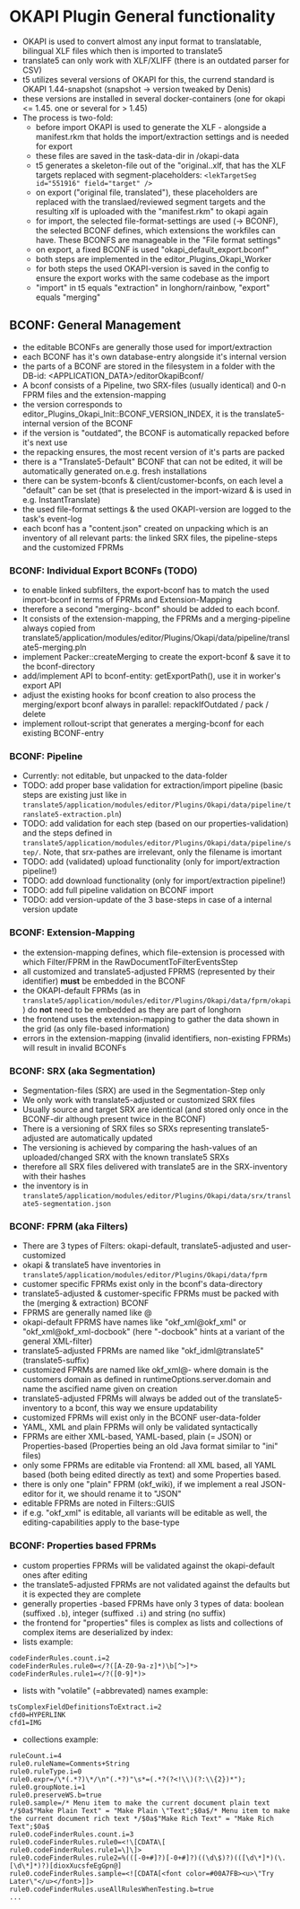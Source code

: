 
# OKAPI Plugin General functionality


* OKAPI is used to convert almost any input format to translatable, bilingual XLF files which then is imported to translate5
* translate5 can only work with XLF/XLIFF (there is an outdated parser for CSV)
* t5 utilizes several versions of OKAPI for this, the currend standard is OKAPI 1.44-snapshot (snapshot -> version tweaked by Denis)
* these versions are installed in several docker-containers (one for okapi <= 1.45. one or several for > 1.45)
* The process is two-fold:
  * before import OKAPI is used to generate the XLF - alongside a manifest.rkm that holds the import/extraction settings and is needed for export
  * these files are saved in the task-data-dir in /okapi-data
  * t5 generates a skeleton-file out of the "original.<extension>.xlf, that has the XLF targets replaced with segment-placeholders: `<lekTargetSeg id="551916" field="target" />`
  * on export ("original file, translated"), these placeholders are replaced with the translaed/reviewed segment targets and the resulting xlf is uploaded with the "manifest.rkm" to okapi again
  * for import, the selected file-format-settings are used (-> BCONF), the selected BCONF defines, which extensions the workfiles can have. These BCONFS are manageable in the "File format settings"
  * on export, a fixed BCONF is used "okapi_default_export.bconf"
  * both steps are implemented in the editor_Plugins_Okapi_Worker
  * for both steps the used OKAPI-version is saved in the config to ensure the export works with the same codebase as the import
  * "import" in t5 equals "extraction" in longhorn/rainbow, "export" equals "merging"


## BCONF: General Management

* the editable BCONFs are generally those used for import/extraction
* each BCONF has it's own database-entry alongside it's internal version
* the parts of a BCONF are stored in the filesystem in a folder with the DB-id: <APPLICATION_DATA>/editorOkapiBconf/<id>
* A bconf consists of a Pipeline, two SRX-files (usually identical) and 0-n FPRM files and the extension-mapping
* the version corresponds to editor_Plugins_Okapi_Init::BCONF_VERSION_INDEX, it is the translate5-internal version of the BCONF
* if the version is "outdated", the BCONF is automatically repacked before it's next use
* the repacking ensures, the most recent version of it's parts are packed
* there is a "Translate5-Default" BCONF that can not be edited, it will be automatically generated on.e.g. fresh installations
* there can be system-bconfs & client/customer-bconfs, on each level a "default" can be set (that is preselected in the import-wizard & is used in e.g. InstantTranslate)
* the used file-format settings & the used OKAPI-version are logged to the task's event-log
* each bconf has a "content.json" created on unpacking which is an inventory of all relevant parts: the linked SRX files, the pipeline-steps and the customized FPRMs


### BCONF: Individual Export BCONFs (TODO)

* to enable linked subfilters, the export-bconf has to match the used import-bconf in terms of FPRMs and Extension-Mapping
* therefore a second "merging-<id>.bconf" should be added to each bconf.
* It consists of the extension-mapping, the FPRMs and a merging-pipeline always copied from translate5/application/modules/editor/Plugins/Okapi/data/pipeline/translate5-merging.pln
* implement Packer::createMerging to create the export-bconf & save it to the bconf-directory
* add/implement API to bconf-entity: getExportPath(), use it in worker's export API
* adjust the existing hooks for bconf creation to also process the merging/export bconf always in parallel: repackIfOutdated / pack / delete
* implement rollout-script that generates a merging-bconf for each existing BCONF-entry


### BCONF: Pipeline

- Currently: not editable, but unpacked to the data-folder
- TODO: add proper base validation for extraction/import pipeline (basic steps are existing just like in `translate5/application/modules/editor/Plugins/Okapi/data/pipeline/translate5-extraction.pln`)
- TODO: add validation for each step (based on our properties-validation) and the steps defined in `translate5/application/modules/editor/Plugins/Okapi/data/pipeline/step/`. Note, that srx-pathes are irrelevant, only the filename is imortant
- TODO: add (validated) upload functionality (only for import/extraction pipeline!)
- TODO: add download functionality (only for import/extraction pipeline!)
- TODO: add full pipeline validation on BCONF import
- TODO: add version-update of the 3 base-steps in case of a internal version update


### BCONF: Extension-Mapping

* the extension-mapping defines, which file-extension is processed with which Filter/FPRM in the RawDocumentToFilterEventsStep
* all customized and translate5-adjusted FPRMS (represented by their identifier) **must** be embedded in the BCONF
* the OKAPI-default FPRMs (as in `translate5/application/modules/editor/Plugins/Okapi/data/fprm/okapi`) do **not** need to be embedded as they are part of longhorn
* the frontend uses the extension-mapping to gather the data shown in the grid (as only file-based information)
* errors in the extension-mapping (invalid identifiers, non-existing FPRMs) will result in invalid BCONFs


### BCONF: SRX (aka Segmentation)

* Segmentation-files (SRX) are used in the Segmentation-Step only
* We only work with translate5-adjusted or customized SRX files
* Usually source and target SRX are identical (and stored only once in the BCONF-dir although present twice in the BCONF)
* There is a versioning of SRX files so SRXs representing translate5-adjusted are automatically updated
* The versioning is achieved by comparing the hash-values of an uploaded/changed SRX with the known translate5 SRXs
* therefore all SRX files delivered with translate5 are in the SRX-inventory with their hashes
* the inventory is in `translate5/application/modules/editor/Plugins/Okapi/data/srx/translate5-segmentation.json`


### BCONF: FPRM (aka Filters)

* There are 3 types of Filters: okapi-default, translate5-adjusted and user-customized
* okapi & translate5 have inventories in `translate5/application/modules/editor/Plugins/Okapi/data/fprm`
* customer specific FPRMs exist only in the bconf's data-directory
* translate5-adjusted & customer-specific FPRMs must be packed with the (merging & extraction) BCONF
* FPRMS are generally named like <okapi-type>@<variant>
* okapi-default FPRMS have names like "okf_xml@okf_xml" or "okf_xml@okf_xml-docbook" (here "-docbook" hints at a variant of the general XML-filter)
* translate5-adjusted FPRMs are named like "okf_idml@translate5" (translate5-suffix)
* customized FPRMs are named like okf_xml@<domain>-<name> where domain is the customers domain as defined in runtimeOptions.server.domain and name the ascified name given on creation
* translate5-adjusted FPRMs will always be added out of the translate5-inventory to a bconf, this way we ensure updatability
* customized FPRMs will exist only in the BCONF user-data-folder
* YAML, XML and plain FPRMs will only be validated syntactically
* FPRMs are either XML-based, YAML-based, plain (= JSON) or Properties-based (Properties being an old Java format similar to "ini" files)
* only some FPRMs are editable via Frontend: all XML based, all YAML based (both being edited directly as text) and some Properties based.
* there is only one "plain" FPRM (okf_wiki), if we implement a real JSON-editor for it, we should rename it to "JSON"
* editable FPRMs are noted in Filters::GUIS
* if e.g. "okf_xml" is editable, all variants will be editable as well, the editing-capabilities apply to the base-type


### BCONF: Properties based FPRMs

* custom properties FPRMs will be validated against the okapi-default ones after editing
* the translate5-adjusted FPRMs are not validated against the defaults but it is expected they are complete
* generally properties -based FPRMs have only 3 types of data: boolean (suffixed `.b`), integer (suffixed `.i`) and string (no suffix)
* the frontend for "properties" files is complex as lists and collections of complex items are deserialized by index:
* lists example:
```
codeFinderRules.count.i=2
codeFinderRules.rule0=</?([A-Z0-9a-z]*)\b[^>]*>
codeFinderRules.rule1=</?([0-9]*)>
```
* lists with "volatile" (=abbrevated) names example:
```
tsComplexFieldDefinitionsToExtract.i=2
cfd0=HYPERLINK
cfd1=IMG
```
* collections example:
```
ruleCount.i=4
rule0.ruleName=Comments+String
rule0.ruleType.i=0
rule0.expr=/\*(.*?)\*/\n"(.*?)"\s*=(.*?(?<!\\)(?:\\{2})*");
rule0.groupNote.i=1
rule0.preserveWS.b=true
rule0.sample=/* Menu item to make the current document plain text */$0a$"Make Plain Text" = "Make Plain \"Text";$0a$/* Menu item to make the current document rich text */$0a$"Make Rich Text" = "Make Rich Text";$0a$
rule0.codeFinderRules.count.i=3
rule0.codeFinderRules.rule0=<!\[CDATA\[
rule0.codeFinderRules.rule1=\]\]>
rule0.codeFinderRules.rule2=%(([-0+#]?)[-0+#]?)((\d\$)?)(([\d\*]*)(\.[\d\*]*)?)[dioxXucsfeEgGpn@]
rule0.codeFinderRules.sample=<![CDATA[<font color=#00A7FB><u>\"Try Later\"</u></font>]]>
rule0.codeFinderRules.useAllRulesWhenTesting.b=true
...
```


 